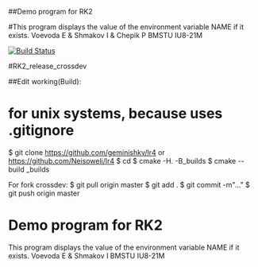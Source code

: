 ##Demo program for RK2

#This program displays the value of the environment variable NAME if it exists. Voevoda E & Shmakov I & Chepik P
BMSTU IU8-21M

[![Build Status](https://travis-ci.org/geminishkv/lr4.svg?branch=master)](https://travis-ci.org/geminishkv/lr4)


#RK2_release_crossdev


##Edit working(Build):

#    for unix systems, because uses .gitignore 
$ git clone https://github.com/geminishkv/lr4 or https://github.com/Neisoweli/lr4
$ cd 
$ cmake -H. -B_builds
$ cmake --build _builds

For fork crossdev:
$ git pull origin master
$ git add .
$ git commit -m"..."
$ git push origin master

# Demo program for RK2

This program displays the value of the environment variable NAME if it exists.
Voevoda E & Shmakov I
BMSTU IU8-21M
